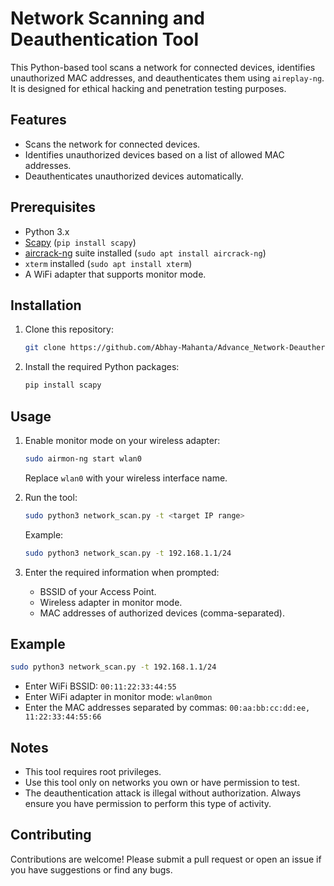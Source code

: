 


# Network Scanning and Deauthentication Tool

This Python-based tool scans a network for connected devices, identifies unauthorized MAC addresses, and deauthenticates them using `aireplay-ng`. It is designed for ethical hacking and penetration testing purposes.

## Features

- Scans the network for connected devices.
- Identifies unauthorized devices based on a list of allowed MAC addresses.
- Deauthenticates unauthorized devices automatically.

## Prerequisites

- Python 3.x
- [Scapy](https://scapy.net/) (`pip install scapy`)
- [aircrack-ng](https://www.aircrack-ng.org/) suite installed (`sudo apt install aircrack-ng`)
- `xterm` installed (`sudo apt install xterm`)
- A WiFi adapter that supports monitor mode.

## Installation

1. Clone this repository:
   ```bash
   git clone https://github.com/Abhay-Mahanta/Advance_Network-Deauther
   ```

2. Install the required Python packages:
   ```bash
   pip install scapy
   ```

## Usage

1. Enable monitor mode on your wireless adapter:
   ```bash
   sudo airmon-ng start wlan0
   ```
   Replace `wlan0` with your wireless interface name.

2. Run the tool:
   ```bash
   sudo python3 network_scan.py -t <target IP range>
   ```
   Example:
   ```bash
   sudo python3 network_scan.py -t 192.168.1.1/24
   ```

3. Enter the required information when prompted:
   - BSSID of your Access Point.
   - Wireless adapter in monitor mode.
   - MAC addresses of authorized devices (comma-separated).

## Example

```bash
sudo python3 network_scan.py -t 192.168.1.1/24
```

- Enter WiFi BSSID: `00:11:22:33:44:55`
- Enter WiFi adapter in monitor mode: `wlan0mon`
- Enter the MAC addresses separated by commas: `00:aa:bb:cc:dd:ee, 11:22:33:44:55:66`

## Notes

- This tool requires root privileges.
- Use this tool only on networks you own or have permission to test.
- The deauthentication attack is illegal without authorization. Always ensure you have permission to perform this type of activity.

## Contributing

Contributions are welcome! Please submit a pull request or open an issue if you have suggestions or find any bugs.

